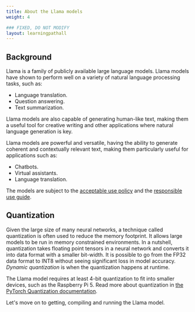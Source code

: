 ```yaml
---
title: About the Llama models
weight: 4

### FIXED, DO NOT MODIFY
layout: learningpathall
---
```

## Background

Llama is a family of publicly available large language models. Llama models have shown to perform well on a variety of natural language processing tasks, such as:

* Language translation.
* Question answering.
* Text summarization.

Llama models are also capable of generating human-like text, making them a useful tool for creative writing and other applications where natural language generation is key.

Llama models are powerful and versatile, having the ability to generate coherent and contextually relevant text, making them particularly useful for applications such as:

* Chatbots.
* Virtual assistants.
* Language translation.

The models are subject to the [acceptable use policy](https://github.com/facebookresearch/llama/blob/main/USE_POLICY.md) and the [responsible use guide](https://ai.meta.com/static-resource/responsible-use-guide/).

## Quantization

Given the large size of many neural networks, a technique called quantization is often used to reduce the memory footprint. It allows large models to be run in memory constrained environments. In a nutshell, quantization takes floating point tensors in a neural network and converts it into data format with a smaller bit-width. It is possible to go from the FP32 data format to INT8 without seeing significant loss in model accuracy. *Dynamic quantization* is when the quantization happens at runtime.

The Llama model requires at least 4-bit quantization to fit into smaller devices, such as the Raspberry Pi 5. Read more about quantization in [the PyTorch Quantization documentation](https://pytorch.org/docs/stable/quantization.html).

Let's move on to getting, compiling and running the Llama model.

